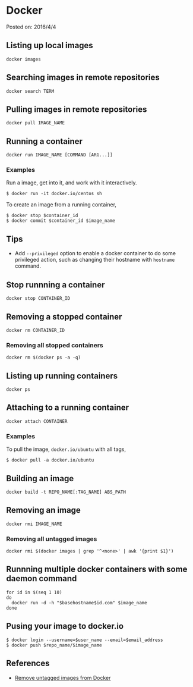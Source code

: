 # Docker

Posted on: 2016/4/4


## Listing up local images

```
docker images
```


## Searching images in remote repositories

```
docker search TERM
```


## Pulling images in remote repositories

```
docker pull IMAGE_NAME
```


## Running a container

```
docker run IMAGE_NAME [COMMAND [ARG...]]
```

### Examples

Run a image, get into it, and work with it interactively.

```
$ docker run -it docker.io/centos sh
```

To create an image from a running container,

```
$ docker stop $container_id
$ docker commit $container_id $image_name
```

## Tips

- Add `--privileged` option to enable a docker container
  to do some privileged action, such as changing their hostname
  with `hostname` command.


## Stop runnning a container

```
docker stop CONTAINER_ID
```


## Removing a stopped container

```
docker rm CONTAINER_ID
```

### Removing all stopped containers

```
docker rm $(docker ps -a -q)
```

## Listing up running containers

```
docker ps
```


## Attaching to a running container

```
docker attach CONTAINER
```


### Examples

To pull the image, `docker.io/ubuntu` with all tags,

```
$ docker pull -a docker.io/ubuntu
```


## Building an image

```
docker build -t REPO_NAME[:TAG_NAME] ABS_PATH
```


## Removing an image

```
docker rmi IMAGE_NAME
```

### Removing all untagged images

```
docker rmi $(docker images | grep '^<none>' | awk '{print $1}')
```

## Runnning multiple docker containers with some daemon command

```
for id in $(seq 1 10)
do
  docker run -d -h "$basehostname$id.com" $image_name
done
```

## Pusing your image to docker.io

```
$ docker login --username=$user_name --email=$email_address
$ docker push $repo_name/$image_name
```


## References

- [Remove untagged images from Docker](http://jimhoskins.com/2013/07/27/remove-untagged-docker-images.html)
